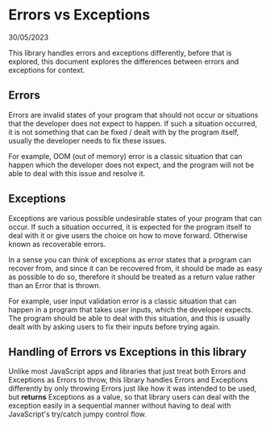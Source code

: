 # Errors vs Exceptions
30/05/2023

This library handles errors and exceptions differently, before that is explored, this document explores the differences between errors and exceptions for context.


## Errors
Errors are invalid states of your program that should not occur or situations that the developer does not expect to happen. If such a situation occurred, it is not something that can be fixed / dealt with by the program itself, usually the developer needs to fix these issues.

For example, OOM (out of memory) error is a classic situation that can happen which the developer does not expect, and the program will not be able to deal with this issue and resolve it.


## Exceptions
Exceptions are various possible undesirable states of your program that can occur. If such a situation occurred, it is expected for the program itself to deal with it or give users the choice on how to move forward. Otherwise known as recoverable errors.

In a sense you can think of exceptions as error states that a program can recover from, and since it can be recovered from, it should be made as easy as possible to do so, therefore it should be treated as a return value rather than an Error that is thrown.

For example, user input validation error is a classic situation that can happen in a program that takes user inputs, which the developer expects. The program should be able to deal with this situation, and this is usually dealt with by asking users to fix their inputs before trying again.


## Handling of Errors vs Exceptions in this library
Unlike most JavaScript apps and libraries that just treat both Errors and Exceptions as Errors to throw, this library handles Errors and Exceptions differently by only throwing Errors just like how it was intended to be used, but **returns** Exceptions as a value, so that library users can deal with the exception easily in a sequential manner without having to deal with JavaScript's try/catch jumpy control flow.